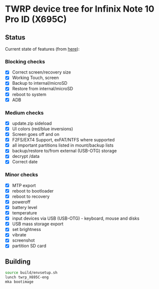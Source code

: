 # TWRP device tree for Infinix Note 10 Pro ID (X695C)

## Status

Current state of features (from [here](https://twrp.me/faq/OfficialMaintainer.html)):

### Blocking checks

- [X] Correct screen/recovery size
- [X] Working Touch, screen
- [X] Backup to internal/microSD
- [X] Restore from internal/microSD
- [X] reboot to system
- [X] ADB

### Medium checks

- [X] update.zip sideload
- [X] UI colors (red/blue inversions)
- [X] Screen goes off and on
- [X] F2FS/EXT4 Support, exFAT/NTFS where supported
- [X] all important partitions listed in mount/backup lists
- [X] backup/restore to/from external (USB-OTG) storage
- [X] decrypt /data
- [X] Correct date

### Minor checks

- [X] MTP export
- [X] reboot to bootloader
- [X] reboot to recovery
- [X] poweroff
- [X] battery level
- [X] temperature
- [X] input devices via USB (USB-OTG) - keyboard, mouse and disks
- [X] USB mass storage export
- [X] set brightness
- [X] vibrate
- [X] screenshot
- [X] partition SD card

## Building

```bash
source build/envsetup.sh
lunch twrp_X695C-eng
mka bootimage
```


